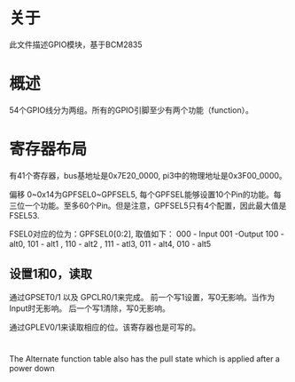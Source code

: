 # 关于
此文件描述GPIO模块，基于BCM2835

# 概述
54个GPIO线分为两组。所有的GPIO引脚至少有两个功能（function）。

# 寄存器布局
有41个寄存器，bus基地址是0x7E20_0000, pi3中的物理地址是0x3F00_0000。

偏移 0~0x14为GPFSEL0~GPFSEL5, 每个GPFSEL能够设置10个Pin的功能。每三位一个功能。至多60个Pin。但是注意，GPFSEL5只有4个配置，因此最大值是FSEL53.

FSEL0对应的位为：GPFSEL0[0:2], 取值如下：
000 - Input
001 -Output
100 - alt0,  101 - alt1 ,  110 - alt2 , 111 - atl3, 011 - alt4, 010 - alt5

## 设置1和0，读取
通过GPSET0/1 以及 GPCLR0/1来完成。
前一个写1设置，写0无影响。当作为Input时无影响。
后一个写1清除，写0无影响。

通过GPLEV0/1来读取相应的位。该寄存器也是可写的。

# 
The Alternate function table also has the pull state which is applied after a power down